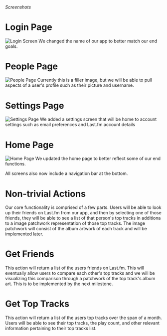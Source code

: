 ###### Screenshots

# Login Page
![Login Screen](https://github.com/aktov/COGS121/blob/master/screen1_milestone5.png)
We changed the name of our app to better match our end goals.

# People Page
![People Page](https://github.com/aktov/COGS121/blob/master/screen2_milestone5.png)
Currently this is a filler image, but we will be able to pull aspects of a user's profile such as their picture and username.

# Settings Page
![Settings Page](https://github.com/aktov/COGS121/blob/master/screen3_milestone5.png)
We added a settings screen that will be home to account settings such as email preferences and Last.fm account details

# Home Page
![Home Page](https://github.com/aktov/COGS121/blob/master/screen4_milestone5.png)
We updated the home page to better reflect some of our end functions. 

All screens also now include a navigation bar at the bottom.

# Non-trivial Actions

Our core functionality is comprised of a few parts. Users will be able to look up their friends on Last.fm from our app, and then by selecting one of those friends, they will be able to see a list of that person's top tracks in additiona to a image patchwork representation of those top tracks. The image patchwork will consist of the album artwork of each track and will be implemented later.

# Get Friends
This action will return a list of the users friends on Last.fm. This will eventually allow users to compare each other's top tracks and we will be visualizing this comparison through a patchwork of the top track's album art. This is to be implemented by the next milestone.

# Get Top Tracks
This action will return a list of the users top tracks over the span of a month. Users will be able to see their top tracks, the play count, and other relevant information pertaining to their top tracks list.